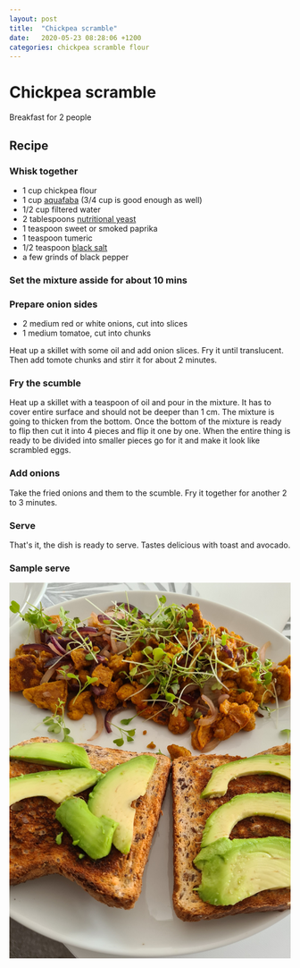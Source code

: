 ```yaml
---
layout: post
title:  "Chickpea scramble"
date:   2020-05-23 08:28:06 +1200
categories: chickpea scramble flour
---
```


# Chickpea scramble

Breakfast for 2 people

## Recipe

### Whisk together
- 1 cup chickpea flour
- 1 cup [aquafaba](https://en.wikipedia.org/wiki/Aquafaba) (3/4 cup is good enough as well)
- 1/2 cup filtered water
- 2 tablespoons [nutritional yeast](https://en.wikipedia.org/wiki/Nutritional_yeast)
- 1 teaspoon sweet or smoked paprika
- 1 teaspoon tumeric
- 1/2 teaspoon [black salt](https://en.wikipedia.org/wiki/Kala_namak)
- a few grinds of black pepper

### Set the mixture asside for about 10 mins

### Prepare onion sides
- 2 medium red or white onions, cut into slices
- 1 medium tomatoe, cut into chunks

Heat up a skillet with some oil and add onion slices. Fry it until translucent. Then add tomote chunks and stirr it for about 2 minutes.

### Fry the scumble
Heat up a skillet with a teaspoon of oil and pour in the mixture. It has to cover entire surface and should not be deeper than 1 cm. The mixture is going to thicken from the bottom. Once the bottom of the mixture is ready to flip then cut it into 4 pieces and flip it one by one. When the entire thing is ready to be divided into smaller pieces go for it and make it look like scrambled eggs.

### Add onions
Take the fried onions and them to the scumble. Fry it together for another 2 to 3 minutes.

### Serve
That's it, the dish is ready to serve. Tastes delicious with toast and avocado.

### Sample serve
![](/img/chickpea-scramble.jpg)
